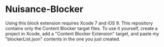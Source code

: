 # Nuisance-Blocker
Using this block extension requires Xcode 7 and iOS 9. 
This repository contains only the Content Blocker target files. 
To use it yourself, create a project in Xcode, add a "Content Blocker Extension" target, and paste my "blockerList.json" contents in the one you just created.
